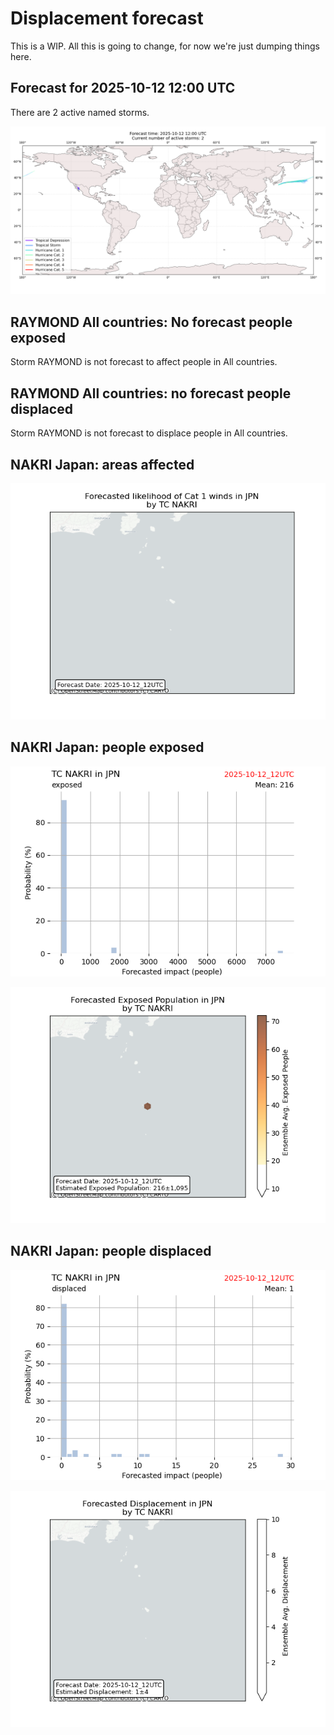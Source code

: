 # Displacement forecast

This is a WIP. All this is going to change, for now we're just dumping things here.

## Forecast for 2025-10-12 12:00 UTC

There are 2 active named storms.

![Active storm ensemble tracks](ECMWF_TC_tracks_20251012120000.png)


## RAYMOND All countries: No forecast people exposed

Storm RAYMOND is not forecast to affect people in All countries.


## RAYMOND All countries: no forecast people displaced

Storm RAYMOND is not forecast to displace people in All countries.


## NAKRI Japan: areas affected

![Map of areas possibly experiencing Cat 1 winds](impact-map_TC_ECMWF_ens_NAKRI_2025-10-12_12UTC_JPN_cat1.png)


## NAKRI Japan: people exposed

![Histogram of possible exposed population](impact-histogram_TC_ECMWF_ens_NAKRI_2025-10-12_12UTC_JPN_exposed.png)

![Map of possible exposed population](impact-map_TC_ECMWF_ens_NAKRI_2025-10-12_12UTC_JPN_exposed.png)


## NAKRI Japan: people displaced

![Histogram of possible displaced population](impact-histogram_TC_ECMWF_ens_NAKRI_2025-10-12_12UTC_JPN_displaced.png)


![Map of possible displaced population](impact-map_TC_ECMWF_ens_NAKRI_2025-10-12_12UTC_JPN_displaced.png)


